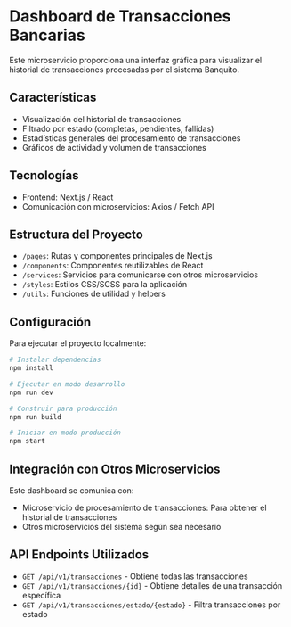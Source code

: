 # Dashboard de Transacciones Bancarias

Este microservicio proporciona una interfaz gráfica para visualizar el historial de transacciones procesadas por el sistema Banquito.

## Características

- Visualización del historial de transacciones
- Filtrado por estado (completas, pendientes, fallidas)
- Estadísticas generales del procesamiento de transacciones
- Gráficos de actividad y volumen de transacciones

## Tecnologías

- Frontend: Next.js / React
- Comunicación con microservicios: Axios / Fetch API

## Estructura del Proyecto

- `/pages`: Rutas y componentes principales de Next.js
- `/components`: Componentes reutilizables de React
- `/services`: Servicios para comunicarse con otros microservicios
- `/styles`: Estilos CSS/SCSS para la aplicación
- `/utils`: Funciones de utilidad y helpers

## Configuración

Para ejecutar el proyecto localmente:

```bash
# Instalar dependencias
npm install

# Ejecutar en modo desarrollo
npm run dev

# Construir para producción
npm run build

# Iniciar en modo producción
npm start
```

## Integración con Otros Microservicios

Este dashboard se comunica con:
- Microservicio de procesamiento de transacciones: Para obtener el historial de transacciones
- Otros microservicios del sistema según sea necesario

## API Endpoints Utilizados

- `GET /api/v1/transacciones` - Obtiene todas las transacciones
- `GET /api/v1/transacciones/{id}` - Obtiene detalles de una transacción específica
- `GET /api/v1/transacciones/estado/{estado}` - Filtra transacciones por estado 